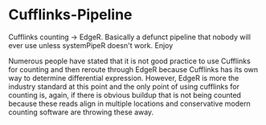 # Cufflinks-Pipeline
Cufflinks counting -> EdgeR. Basically a defunct pipeline that nobody will ever use unless systemPipeR doesn't work. Enjoy

Numerous people have stated that it is not good practice to use Cufflinks for counting and then reroute through EdgeR because Cufflinks has its own way to determine differential expression. However, EdgeR is more the industry standard at this point and the only point of using cufflinks for counting is, again, if there is obvious buildup that is not being counted because these reads align in multiple locations and conservative modern counting software are throwing these away.
